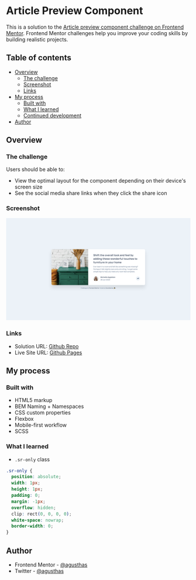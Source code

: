 # Article Preview Component

This is a solution to the [Article preview component challenge on Frontend Mentor](https://www.frontendmentor.io/challenges/article-preview-component-dYBN_pYFT). Frontend Mentor challenges help you improve your coding skills by building realistic projects.

## Table of contents

- [Overview](#overview)
  - [The challenge](#the-challenge)
  - [Screenshot](#screenshot)
  - [Links](#links)
- [My process](#my-process)
  - [Built with](#built-with)
  - [What I learned](#what-i-learned)
  - [Continued development](#continued-development)
- [Author](#author)

## Overview

### The challenge

Users should be able to:

- View the optimal layout for the component depending on their device's screen size
- See the social media share links when they click the share icon

### Screenshot

![](./screenshot.png)

### Links

- Solution URL: [Github Repo](https://github.com/agusthas/article-preview-component/)
- Live Site URL: [Github Pages](https://agusthas.github.io/article-preview-component/)

## My process

### Built with

- HTML5 markup
- BEM Naming + Namespaces
- CSS custom properties
- Flexbox
- Mobile-first workflow
- SCSS

### What I learned

- `.sr-only` class

```css
.sr-only {
  position: absolute;
  width: 1px;
  height: 1px;
  padding: 0;
  margin: -1px;
  overflow: hidden;
  clip: rect(0, 0, 0, 0);
  white-space: nowrap;
  border-width: 0;
}
```

## Author

- Frontend Mentor - [@agusthas](https://www.frontendmentor.io/profile/agusthas)
- Twitter - [@agusthas](https://www.twitter.com/agusthas)
